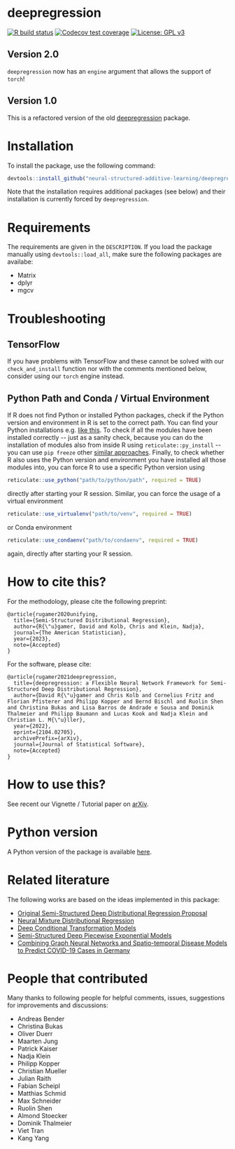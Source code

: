 
# deepregression

[![R build status](https://github.com/neural-structured-additive-learning/deepregression/workflows/R-CMD-check/badge.svg)](https://github.com/neural-structured-additive-learning/deepregression/actions)
  [![Codecov test coverage](https://codecov.io/gh/neural-structured-additive-learning/deepregression/branch/main/graph/badge.svg)](https://codecov.io/gh/neural-structured-additive-learning/deepregression?branch=main)
[![License: GPL v3](https://img.shields.io/badge/License-GPLv3-blue.svg)](https://www.gnu.org/licenses/gpl-3.0)

## Version 2.0

`deepregression` now has an `engine` argument that allows the support of `torch`!

## Version 1.0

This is a refactored version of the old [deepregression](https://github.com/davidruegamer/deepregression) package.

# Installation

To install the package, use the following command:
``` r
devtools::install_github("neural-structured-additive-learning/deepregression")
```
Note that the installation requires additional packages (see below) and their installation is currently forced by `deepregression`.

# Requirements

The requirements are given in the `DESCRIPTION`. If you load the package manually using `devtools::load_all`, make sure the following packages are availabe:

  - Matrix
  - dplyr
  - mgcv

# Troubleshooting

## TensorFlow

If you have problems with TensorFlow and these cannot be solved with our `check_and_install` function nor with the comments mentioned below, consider using our `torch` engine instead.

## Python Path and Conda / Virtual Environment

If R does not find Python or installed Python packages, check if the Python version and environment in R is set to the correct path. You can find your Python installations e.g. [like this](https://stackoverflow.com/questions/30464980/how-to-check-all-versions-of-python-installed-on-osx-and-centos). To check if all the modules have been installed correctly -- just as a sanity check, because you can do the installation of modules also from inside R using `reticulate::py_install` -- you can use `pip freeze` other [similar approaches](https://stackoverflow.com/questions/739993/how-can-i-get-a-list-of-locally-installed-python-modules). Finally, to check whether R also uses the Python version and environment you have installed all those modules into, you can force R to use a specific Python version using

```r
reticulate::use_python("path/to/python/path", required = TRUE)
```

directly after starting your R session. Similar, you can force the usage of a virtual environment

```r
reticulate::use_virtualenv("path/to/venv", required = TRUE)
```

or Conda environment

```r
reticulate::use_condaenv("path/to/condaenv", required = TRUE)
```

again, directly after starting your R session.

# How to cite this?

For the methodology, please cite the following preprint:

    @article{rugamer2020unifying,
      title={Semi-Structured Distributional Regression},
      author={R{\"u}gamer, David and Kolb, Chris and Klein, Nadja},
      journal={The American Statistician},
      year={2023},
      note={Accepted}
    }
    
For the software, please cite:

    @article{rugamer2021deepregression,
      title={deepregression: a Flexible Neural Network Framework for Semi-Structured Deep Distributional Regression},
      author={David R{\"u}gamer and Chris Kolb and Cornelius Fritz and Florian Pfisterer and Philipp Kopper and Bernd Bischl and Ruolin Shen and Christina Bukas and Lisa Barros de Andrade e Sousa and Dominik Thalmeier and Philipp Baumann and Lucas Kook and Nadja Klein and Christian L. M{\"u}ller},
      year={2022},
      eprint={2104.02705},
      archivePrefix={arXiv},
      journal={Journal of Statistical Software},
      note={Accepted}
    }

# How to use this?

See recent our Vignette / Tutorial paper on [arXiv](https://arxiv.org/abs/2104.02705).

# Python version

A Python version of the package is available [here](https://github.com/HelmholtzAI-Consultants-Munich/PySDDR). 

# Related literature

The following works are based on the ideas implemented in this package:

* [Original Semi-Structured Deep Distributional Regression Proposal](https://arxiv.org/abs/2002.05777)
* [Neural Mixture Distributional Regression](https://arxiv.org/abs/2010.06889)
* [Deep Conditional Transformation Models](https://arxiv.org/abs/2010.07860)
* [Semi-Structured Deep Piecewise Exponential Models](https://arxiv.org/abs/2011.05824)
* [Combining Graph Neural Networks and Spatio-temporal Disease Models to Predict COVID-19 Cases in Germany](https://arxiv.org/abs/2101.00661)

# People that contributed

Many thanks to following people for helpful comments, issues, suggestions for improvements and discussions: 

* Andreas Bender
* Christina Bukas
* Oliver Duerr
* Maarten Jung
* Patrick Kaiser
* Nadja Klein
* Philipp Kopper
* Christian Mueller
* Julian Raith
* Fabian Scheipl
* Matthias Schmid
* Max Schneider
* Ruolin Shen
* Almond Stoecker
* Dominik Thalmeier
* Viet Tran
* Kang Yang
